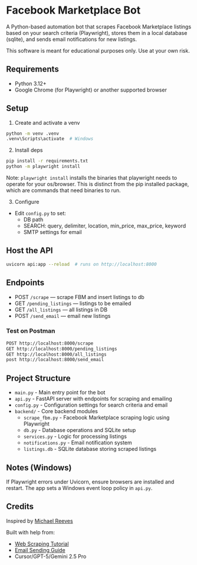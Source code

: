 # Facebook Marketplace Bot 

A Python-based automation bot that scrapes Facebook Marketplace listings based on your search criteria (Playwright), stores them in a local database (sqlite), and sends email notifications for new listings. 

This software is meant for educational purposes only. Use at your own risk.  

## Requirements
- Python 3.12+
- Google Chrome (for Playwright) or another supported browser

## Setup
1) Create and activate a venv
```bash
python -m venv .venv
.venv\Scripts\activate  # Windows
```

2) Install deps
```bash
pip install -r requirements.txt
python -m playwright install 
```
Note: ```playwright install``` installs the binaries that playwright needs to operate for your os/browser. This is distinct from the pip installed package, which are commands that need binaries to run. 

3) Configure
- Edit `config.py` to set:
  - DB path
  - SEARCH: query, delimiter, location, min_price, max_price, keyword
  - SMTP settings for email

## Host the API
```bash
uvicorn api:app --reload  # runs on http://localhost:8000
```

## Endpoints
- POST `/scrape` — scrape FBM and insert listings to db 
- GET `/pending_listings` — listings to be emailed
- GET `/all_listings` — all listings in DB
- POST `/send_email` — email new listings

### Test on Postman 
```bash
POST http://localhost:8000/scrape
GET http://localhost:8000/pending_listings
GET http://localhost:8000/all_listings
post http://localhost:8000/send_email
```

## Project Structure
- `main.py` - Main entry point for the bot
- `api.py` - FastAPI server with endpoints for scraping and emailing
- `config.py` - Configuration settings for search criteria and email
- `backend/` - Core backend modules
  - `scrape_fbm.py` - Facebook Marketplace scraping logic using Playwright
  - `db.py` - Database operations and SQLite setup
  - `services.py` - Logic for processing listings
  - `notifications.py` - Email notification system
  - `listings.db` - SQLite database storing scraped listings

## Notes (Windows)
If Playwright errors under Uvicorn, ensure browsers are installed and restart. The app sets a Windows event loop policy in `api.py`.

## Credits
Inspired by [Michael Reeves](https://www.youtube.com/@MichaelReeves/videos)

Built with help from:
- [Web Scraping Tutorial](https://www.youtube.com/watch?v=nE6m6LERn2U&t=1024s)
- [Email Sending Guide](https://cupofcode.blog/code-email-sending/)
- Cursor/GPT-5/Gemini 2.5 Pro
